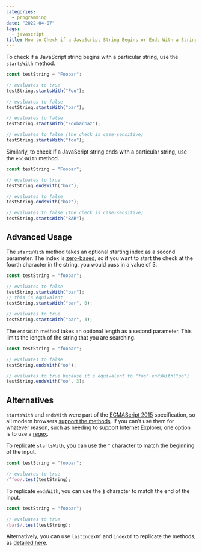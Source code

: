 ```yaml
---
categories:
  - programming
date: "2022-04-07"
tags:
  - javascript
title: How to Check if a JavaScript String Begins or Ends With a String
---
```


To check if a JavaScript string begins with a particular string, use the
`startsWith` method.

```javascript
const testString = "Foobar";

// evaluates to true
testString.startsWith("Foo");

// evaluates to false
testString.startsWith("bar");

// evaluates to false
testString.startsWith("Foobarbaz");

// evaluates to false (the check is case-sensitive)
testString.startsWith("foo");
```

Similarly, to check if a JavaScript string ends with a particular string, use
the `endsWith` method.

```javascript
const testString = "Foobar";

// evaluates to true
testString.endsWith("bar");

// evaluates to false
testString.endsWith("baz");

// evaluates to false (the check is case-sensitive)
testString.startsWith("BAR");
```

## Advanced Usage

The `startsWith` method takes an optional starting index as a second parameter.
The index is [zero-based](https://en.wikipedia.org/wiki/Zero-based_numbering),
so if you want to start the check at the fourth character in the string, you
would pass in a value of 3.

```javascript
const testString = "foobar";

// evaluates to false
testString.startsWith("bar");
// this is equivalent
testString.startsWith("bar", 0);

// evaluates to true
testString.startsWith("bar", 3);
```

The `endsWith` method takes an optional length as a second parameter. This
limits the length of the string that you are searching.

```javascript
const testString = "foobar";

// evaluates to false
testString.endsWith("oo");

// evaluates to true because it's equivalent to "foo".endsWith("oo")
testString.endsWith("oo", 3);
```

## Alternatives

`startsWith` and `endsWith` were part of the [ECMAScript
2015](https://en.wikipedia.org/wiki/ECMAScript#6th_Edition_%E2%80%93_ECMAScript_2015)
specification, so all modern browsers [support the
methods](https://caniuse.com/mdn-javascript_builtins_string_startswith). If you
can't use them for whatever reason, such as needing to support Internet
Explorer, one option is to use a
[regex](https://developer.mozilla.org/en-US/docs/Web/JavaScript/Guide/Regular_Expressions).

To replicate `startsWith`, you can use the `^` character to match the beginning
of the input.

```javascript
const testString = "foobar";

// evaluates to true
/^foo/.test(testString);
```

To replicate `endsWith`, you can use the `$` character to match the end
of the input.

```javascript
const testString = "foobar";

// evaluates to true
/bar$/.test(testString);
```

Alternatively, you can use `lastIndexOf` and `indexOf` to replicate the methods,
as [detailed here](https://stackoverflow.com/a/36876507/1481479).
